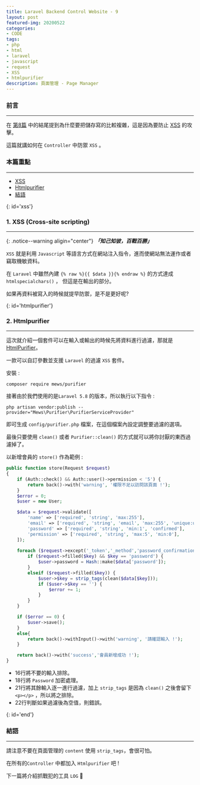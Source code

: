 ```yaml
---
title: Laravel Backend Control Website - 9
layout: post
featured-img: 20200522
categories:
- CODE
tags:
- php
- html
- laravel
- javascript
- request
- XSS
- htmlpurifier
description: 頁面管理 - Page Manager
---
```


### 前言
---
 
在 [第8篇](https://jhuei.com/laravel-myweb-8/) 中的結尾提到為什麼要把儲存寫的比較複雜，這是因為要防止 [XSS](https://en.wikipedia.org/wiki/Cross-site_scripting) 的攻擊。
 
這篇就講如何在 `Controller` 中防禦 `XSS` 。
 
### 本篇重點
---
 
* [XSS](#xss)
* [Htmlpurifier](#htmlpurifier)
* [結語](#end)

{: id='xss'}
### 1. XSS (Cross-site scripting)
---

{: .notice--warning aligin="center"}
***「知己知彼，百戰百勝」***

`XSS` 就是利用 `Javascript` 等語言方式在網站注入指令，進而使網站無法運作或者竊取機敏資料。

在 `Laravel` 中雖然內建 `{% raw %}{{ $data }}{% endraw %}` 的方式達成 `htmlspecialchars()` ， 但這是在輸出的部分。

如果再資料被寫入的時候就提早防禦，是不是更好呢?


{: id='htmlpurifier'}
### 2. Htmlpurifier
---

這次就介紹一個套件可以在輸入或輸出的時候先將資料進行過濾，那就是 [HtmlPurifier](https://github.com/mewebstudio/Purifier)。

一款可以自訂參數並支援 `Laravel` 的過濾 `XSS` 套件。

安裝 :

```command
composer require mews/purifier
```

接著由於我們使用的是`Laravel 5.8` 的版本，所以執行以下指令 :

```command
php artisan vendor:publish --provider="Mews\Purifier\PurifierServiceProvider"
```

即可生成 `config/purifier.php` 檔案，在這個檔案內設定調整要過濾的選項。

最後只要使用 `clean()` 或者 `Purifier::clean()` 的方式就可以將你討厭的東西過濾掉了。

以新增會員的 `store()` 作為範例 :

```php
public function store(Request $request)
{
    if (Auth::check() && Auth::user()->permission < '5') {
        return back()->with('warning', '權限不足以訪問該頁面 !');
    }
    $error = 0;
    $user = new User;

    $data = $request->validate([
        'name' => ['required', 'string', 'max:255'],
        'email' => ['required', 'string', 'email', 'max:255', 'unique:users'],
        'password' => ['required', 'string', 'min:1', 'confirmed'],
        'permission' => ['required', 'string', 'max:5', 'min:0'],
    ]);
    
    foreach ($request->except('_token','_method','password_confirmation') as $key => $value) {
        if ($request->filled($key) && $key == 'password') {
            $user->password = Hash::make($data['password']);
        }
        elseif ($request->filled($key)) {
            $user->$key = strip_tags(clean($data[$key]));
            if ($user->$key == '') {
                $error += 1;
            }
        }
    } 

    if ($error == 0) {
        $user->save();
    }
    else{
        return back()->withInput()->with('warning', '請確認輸入 !');
    }

    return back()->with('success','會員新增成功 !');
}
```

* 16行將不要的輸入排除。
* 18行將 `Password` 加密處理。
* 21行將其餘輸入逐一進行過濾，加上 `strip_tags` 是因為 `clean()` 之後會留下 `<p></p>` ，所以將之排除。
* 22行判斷如果過濾後為空值，則錯誤。


{: id='end'}
### 結語
---

請注意不要在頁面管理的 `content` 使用 `strip_tags`，會很可怕。

在所有的`Controller` 中都加入 `Htmlpurifier` 吧 !

下一篇將介紹抓戰犯的工具 `LOG` 🤪
